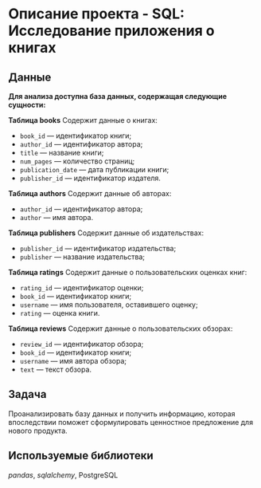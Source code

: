 # Описание проекта - SQL: Исследование приложения о книгах

## Данные

**Для анализа доступна база данных, содержащая следующие сущности:**

**Таблица books** Содержит данные о книгах:
- `book_id` — идентификатор книги;
- `author_id` — идентификатор автора;
- `title` — название книги;
- `num_pages` — количество страниц;
- `publication_date` — дата публикации книги;
- `publisher_id` — идентификатор издателя.

**Таблица authors** Содержит данные об авторах:
- `author_id` — идентификатор автора;
- `author` — имя автора.

**Таблица publishers** Содержит данные об издательствах:
- `publisher_id` — идентификатор издательства;
- `publisher` — название издательства;

**Таблица ratings** Содержит данные о пользовательских оценках книг:
- `rating_id` — идентификатор оценки;
- `book_id` — идентификатор книги;
- `username` — имя пользователя, оставившего оценку;
- `rating` — оценка книги.

**Таблица reviews** Содержит данные о пользовательских обзорах:
- `review_id` — идентификатор обзора;
- `book_id` — идентификатор книги;
- `username` — имя автора обзора;
- `text` — текст обзора.

## Задача

Проанализировать базу данных и получить информацию, которая впоследствии поможет сформулировать ценностное предложение для нового продукта.

## Используемые библиотеки
*pandas*, *sqlalchemy*, PostgreSQL
